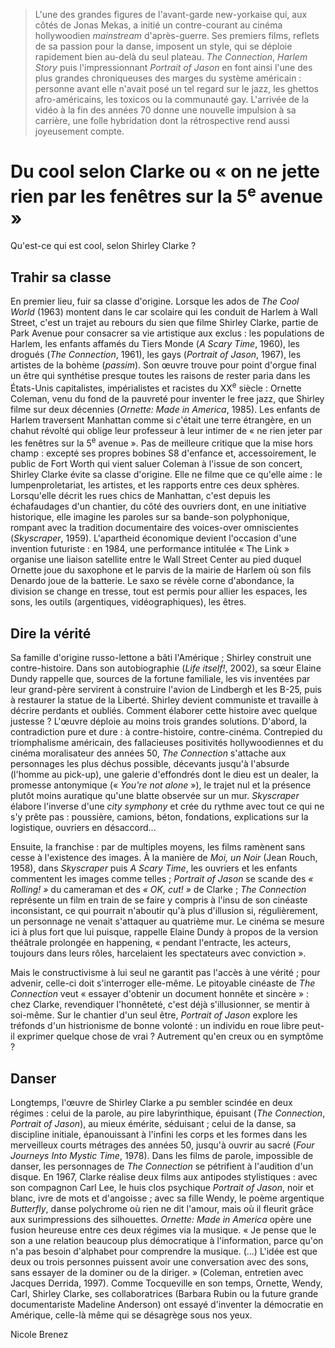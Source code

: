 > L'une des grandes figures de l'avant-garde new-yorkaise qui, aux côtés de Jonas Mekas, a initié un contre-courant au cinéma hollywoodien _mainstream_ d'après-guerre. Ses premiers films, reflets de sa passion pour la danse, imposent un style, qui se déploie rapidement bien au-delà du seul plateau. _The Connection_, _Harlem Story_ puis l'impressionnant _Portrait of Jason_ en font ainsi l'une des plus grandes chroniqueuses des marges du système américain : personne avant elle n'avait posé un tel regard sur le jazz, les ghettos afro-américains, les toxicos ou la communauté gay. L'arrivée de la vidéo à la fin des années 70 donne une nouvelle impulsion à sa carrière, une folle hybridation dont la rétrospective rend aussi joyeusement compte.

# Du cool selon Clarke ou « on ne jette rien par les fenêtres sur la 5<sup>e</sup> avenue »

Qu'est-ce qui est cool, selon Shirley Clarke ?

## Trahir sa classe

En premier lieu, fuir sa classe d'origine. Lorsque les ados de _The Cool World_ (1963) montent dans le car scolaire qui les conduit de Harlem à Wall Street, c'est un trajet au rebours du sien que filme Shirley Clarke, partie de Park Avenue pour consacrer sa vie artistique aux exclus : les populations de Harlem, les enfants affamés du Tiers Monde (_A Scary Time_, 1960), les drogués (_The Connection_, 1961), les gays (_Portrait of Jason_, 1967), les artistes de la bohème (_passim_). Son œuvre trouve pour point d'orgue final un être qui synthétise presque toutes les raisons de rester paria dans les États-Unis capitalistes, impérialistes et racistes du XX<sup>e</sup> siècle : Ornette Coleman, venu du fond de la pauvreté pour inventer le free jazz, que Shirley filme sur deux décennies (_Ornette: Made in America_, 1985). Les enfants de Harlem traversent Manhattan comme si c'était une terre étrangère, en un chahut révolté qui oblige leur professeur à leur intimer de « ne rien jeter par les fenêtres sur la 5<sup>e</sup> avenue ». Pas de meilleure critique que la mise hors champ : excepté ses propres bobines S8 d'enfance et, accessoirement, le public de Fort Worth qui vient saluer Coleman à l'issue de son concert, Shirley Clarke évite sa classe d'origine. Elle ne filme que ce qu'elle aime : le lumpenproletariat, les artistes, et les rapports entre ces deux sphères. Lorsqu'elle décrit les rues chics de Manhattan, c'est depuis les échafaudages d'un chantier, du côté des ouvriers dont, en une initiative historique, elle imagine les paroles sur sa bande-son polyphonique, rompant avec la tradition documentaire des voices-over omniscientes (_Skyscraper_, 1959). L'apartheid économique devient l'occasion d'une invention futuriste : en 1984, une performance intitulée « The Link » organise une liaison satellite entre le Wall Street Center au pied duquel Ornette joue du saxophone et le parvis de la mairie de Harlem où son fils Denardo joue de la batterie. Le saxo se révèle corne d'abondance, la division se change en tresse, tout est permis pour allier les espaces, les sons, les outils (argentiques, vidéographiques), les êtres.

## Dire la vérité

Sa famille d'origine russo-lettone a bâti l'Amérique ; Shirley construit une contre-histoire. Dans son autobiographie (_Life itself!_, 2002), sa sœur Elaine Dundy rappelle que, sources de la fortune familiale, les vis inventées par leur grand-père servirent à construire l'avion de Lindbergh et les B-25, puis à restaurer la statue de la Liberté. Shirley devient communiste et travaille à décrire perdants et oubliés. Comment élaborer cette histoire avec quelque justesse ? L'œuvre déploie au moins trois grandes solutions. D'abord, la contradiction pure et dure : à contre-histoire, contre-cinéma. Contrepied du triomphalisme américain, des fallacieuses positivités hollywoodiennes et du cinéma moralisateur des années 50, _The Connection_ s'attache aux personnages les plus déchus possible, décevants jusqu'à l'absurde (l'homme au pick-up), une galerie d'effondrés dont le dieu est un dealer, la promesse antonymique (« _You're not alone_ »), le trajet nul et la présence plutôt moins auratique qu'une blatte observée sur un mur. _Skyscraper_ élabore l'inverse d'une _city symphony_ et crée du rythme avec tout ce qui ne s'y prête pas : poussière, camions, béton, fondations, explications sur la logistique, ouvriers en désaccord...

Ensuite, la franchise : par de multiples moyens, les films ramènent sans cesse à l'existence des images. À la manière de _Moi, un Noir_ (Jean Rouch, 1958), dans _Skyscraper_ puis _A Scary Time_, les ouvriers et les enfants commentent les images comme telles ; _Portrait of Jason_ se scande des _« Rolling! »_ du cameraman et des _« OK, cut! »_ de Clarke ; _The Connection_ représente un film en train de se faire y compris à l'insu de son cinéaste inconsistant, ce qui pourrait n'aboutir qu'à plus d'illusion si, régulièrement, un personnage ne venait s'attaquer au quatrième mur. Le cinéma se mesure ici à plus fort que lui puisque, rappelle Elaine Dundy à propos de la version théâtrale prolongée en happening, « pendant l'entracte, les acteurs, toujours dans leurs rôles, harcelaient les spectateurs avec conviction ».

Mais le constructivisme à lui seul ne garantit pas l'accès à une vérité ; pour advenir, celle-ci doit s'interroger elle-même. Le pitoyable cinéaste de _The Connection_ veut « essayer d'obtenir un document honnête et sincère » : chez Clarke, revendiquer l'honnêteté, c'est déjà s'illusionner, se mentir à soi-même. Sur le chantier d'un seul être, _Portrait of Jason_ explore les tréfonds d'un histrionisme de bonne volonté : un individu en roue libre peut-il exprimer quelque chose de vrai ? Autrement qu'en creux ou en symptôme ?

## Danser

Longtemps, l'œuvre de Shirley Clarke a pu sembler scindée en deux régimes : celui de la parole, au pire labyrinthique, épuisant (_The Connection_, _Portrait of Jason_), au mieux émérite, séduisant ; celui de la danse, sa discipline initiale, épanouissant à l'infini les corps et les formes dans les merveilleux courts métrages des années 50, jusqu'à ouvrir au sacré (_Four Journeys Into Mystic Time_, 1978). Dans les films de parole, impossible de danser, les personnages de _The Connection_ se pétrifient à l'audition d'un disque. En 1967, Clarke réalise deux films aux antipodes stylistiques : avec son compagnon Carl Lee, le huis clos psychique _Portrait of Jason_, noir et blanc, ivre de mots et d'angoisse ; avec sa fille Wendy, le poème argentique _Butterfly_, danse polychrome où rien ne dit l'amour, mais où il fleurit grâce aux surimpressions des silhouettes. _Ornette: Made in America_ opère une fusion heureuse entre ces deux régimes via la musique. « Je pense que le son a une relation beaucoup plus démocratique à l'information, parce qu'on n'a pas besoin d'alphabet pour comprendre la musique. (...) L'idée est que deux ou trois personnes puissent avoir une conversation avec des sons, sans essayer de la dominer ou de la diriger. » (Coleman, entretien avec Jacques Derrida, 1997). Comme Tocqueville en son temps, Ornette, Wendy, Carl, Shirley Clarke, ses collaboratrices (Barbara Rubin ou la future grande documentariste Madeline Anderson) ont essayé d'inventer la démocratie en Amérique, celle-là même qui se désagrège sous nos yeux.

<div class="author">Nicole Brenez</div>
